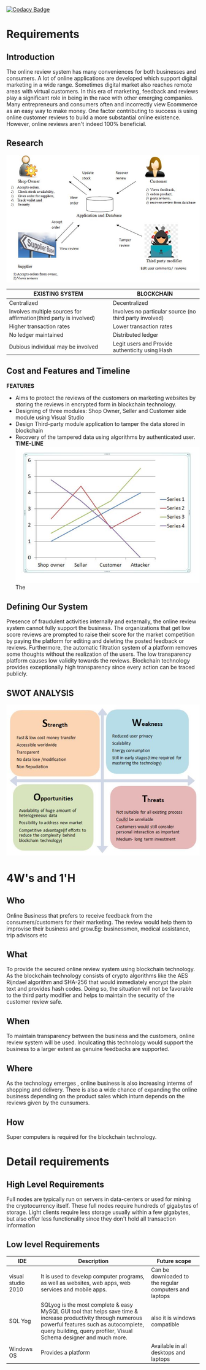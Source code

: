 [![Codacy Badge](https://app.codacy.com/project/badge/Grade/91806c93d77144f7848ec8456e5e3d28)](https://www.codacy.com/gh/meghuh/online-review-system-using-blockchain/dashboard?utm_source=github.com&amp;utm_medium=referral&amp;utm_content=meghuh/online-review-system-using-blockchain&amp;utm_campaign=Badge_Grade)
# Requirements

## Introduction

  The online review system has many conveniences for both businesses and consumers. A lot of online applications are developed which support digital marketing in a wide range. Sometimes digital market also reaches remote areas with virtual customers. In this era of marketing, feedback and reviews play a significant role in being in the race with other emerging companies. Many entrepreneurs and consumers often and incorrectly view Ecommerce as an easy way to make money. One factor contributing to success is using online customer reviews to build a more substantial online existence. However, online reviews aren't indeed 100% beneficial.

## Research

![BLOCKCHAIN TECHNOLOGY](https://github.com/meghuh/online-review-system-using-blockchain/blob/main/images/BCD.JPG)

|**EXISTING SYSTEM** | **BLOCKCHAIN** |
| --- | --- |
| Centralized | Decentralized |
| Involves multiple sources for affirmation(third party is involved)| Involves no particular source (no third party involved) |
|Higher transaction rates | Lower transaction rates |
| No ledger maintained | Distributed ledger|
|Dubious individual may be involved | Legit users and Provide authenticity using Hash |

## Cost and Features and Timeline

**FEATURES**

- Aims to protect the reviews of the customers on marketing websites by storing the reviews in encrypted form in blockchain technology.
- Designing of three modules: Shop Owner, Seller and Customer side module using Visual Studio
- Design Third-party module application to tamper the data stored in blockchain
- Recovery of the tampered data using algorithms by authenticated user.
**TIME-LINE**
![TIMELINE](https://github.com/meghuh/online-review-system-using-blockchain/blob/main/images/timeline.jpeg)
The

## Defining Our System

   Presence of fraudulent activities internally and externally, the online review system cannot fully support the business. The organizations that get low score reviews are prompted to raise their score for the market competition by paying the platform for editing and deleting the posted feedback or reviews. Furthermore, the automatic filtration system of a platform removes some thoughts without the realization of the users. The low transparency platform causes low validity towards the reviews. Blockchain technology provides exceptionally high transparency since every action can be traced publicly.

## SWOT ANALYSIS

![SWOT](https://github.com/meghuh/online-review-system-using-blockchain/blob/main/images/swot.jpeg)

# 4W&#39;s and 1&#39;H

## Who
Online Business that prefers to receive feedback from the consumers/customers for their marketing. The review would help them to improvise their business and grow.Eg: businessmen, medical assistance, trip advisors etc

## What

To provide the secured online review system using blockchain technology. As the blockchain technology consists of crypto algorithms like the AES Rijndael algorithm and SHA-256 that would immediately encrypt the plain text and provides hash codes. Doing so,  the situation will not be favorable to the third party modifier and helps to maintain the security of the customer review safe. 

## When
 To maintain transparency between the business and the customers, online review system will be used. Inculcating this technology would support the business to a larger extent as genuine feedbacks are supported. 

## Where


As the technology emerges , online business is also increasing interms of shopping and delivery. There is also a wide chance of expanding the online business depending on the product sales which inturn depends on the reviews given by the cunsumers. 

## How

Super computers is required for the blockchain technology. 

# Detail requirements

## High Level Requirements

Full nodes are typically run on servers in data-centers or used for mining the cryptocurrency itself. These full nodes require hundreds of gigabytes of storage. Light clients require less storage usually within a few gigabytes, but also offer less functionality since they don't hold all transaction information

## Low level Requirements

   |IDE | Description| Future scope|
   | --- | --- | --- |
   |visual studio 2010 | It is used to develop computer programs, as well as websites, web apps, web services and mobile apps.| Can be downloaded to the regular computers and laptops|
   | SQL Yog | SQLyog is the most complete & easy MySQL GUI tool that helps save time & increase productivity through numerous powerful features such as autocomplete, query building, query profiler, Visual Schema designer and much more. | also it is windows compatible
   | Windows OS | Provides a platform| Available in all desktops and laptops| 
